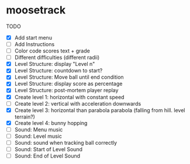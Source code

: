 moosetrack
==========

TODO

- [X] Add start menu
- [ ] Add Instructions
- [ ] Color code scores text + grade
- [ ] Different difficulties (different radii)
- [X] Level Structure: display "Level n"
- [X] Level Structure: countdown to start?
- [X] Level Structure: Move ball until end condition
- [X] Level Structure: display score as percentage
- [X] Level Structure: post-mortem player replay
- [X] Create level 1: horizontal with constant speed
- [ ] Create level 2: vertical with acceleration downwards
- [X] Create level 3: horizontal than parabola parabola (falling from hill. level terrain?)
- [X] Create level 4: bunny hopping
- [ ] Sound: Menu music
- [ ] Sound: Level music
- [ ] Sound: sound when tracking ball correctly
- [ ] Sound: Start of Level Sound
- [ ] Sound: End of Level Sound
